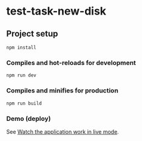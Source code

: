 # test-task-new-disk

## Project setup
```
npm install
```

### Compiles and hot-reloads for development
```
npm run dev
```

### Compiles and minifies for production
```
npm run build
```

### Demo (deploy)
See [Watch the application work in live mode](https://renovation.webfldev.ru/?direction=down&criterion=total).

